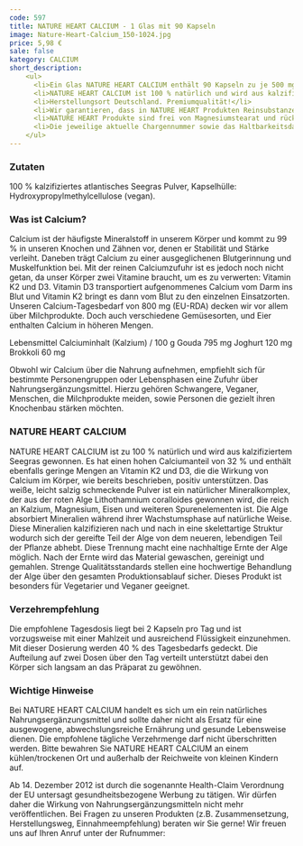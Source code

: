 ```yaml
---
code: 597
title: NATURE HEART CALCIUM - 1 Glas mit 90 Kapseln
image: Nature-Heart-Calcium_150-1024.jpg
price: 5,98 €
sale: false
kategory: CALCIUM
short_description: 
    <ul>
      <li>Ein Glas NATURE HEART CALCIUM enthält 90 Kapseln zu je 500 mg.</li>
      <li>NATURE HEART CALCIUM ist 100 % natürlich und wird aus kalzifiziertem Seegras gewonnen</li>
      <li>Herstellungsort Deutschland. Premiumqualität!</li>
      <li>Wir garantieren, dass in NATURE HEART Produkten Reinsubstanzen enthalten sind ohne künstliche Zusatzstoffe.</li>
      <li>NATURE HEART Produkte sind frei von Magnesiumstearat und rückstandskontrolliert.</li>
      <li>Die jeweilige aktuelle Chargennummer sowie das Haltbarkeitsdatum finden Sie auf dem NATURE HEART Produktetikett.</li>
    </ul>
---
```

<h3>Zutaten</h3>
<p>
  100 % kalzifiziertes atlantisches Seegras Pulver, Kapselhülle: Hydroxypropylmethylcellulose (vegan).
</p>

<h3>Was ist Calcium?</h3>
<p>
  Calcium ist der häufigste Mineralstoff in unserem Körper und kommt zu 99 % in unseren Knochen und Zähnen vor, denen er Stabilität und Stärke verleiht. Daneben trägt Calcium zu einer ausgeglichenen Blutgerinnung und Muskelfunktion bei. 
  Mit der reinen Calciumzufuhr ist es jedoch noch nicht getan, da unser Körper zwei Vitamine braucht, um es zu verwerten: Vitamin K2 und D3. Vitamin D3 transportiert aufgenommenes Calcium vom Darm ins Blut und Vitamin K2 bringt es dann vom Blut zu den einzelnen Einsatzorten.
  Unseren Calcium-Tagesbedarf von 800 mg (EU-RDA) decken wir vor allem über Milchprodukte. Doch auch verschiedene Gemüsesorten, und Eier enthalten Calcium in höheren Mengen.
</p>
<p>
  Lebensmittel Calciuminhalt (Kalzium) / 100 g
  Gouda 795 mg
  Joghurt 120 mg
  Brokkoli 60 mg
</p>
<p>
  Obwohl wir Calcium über die Nahrung aufnehmen, empfiehlt sich für bestimmte Personengruppen oder Lebensphasen eine Zufuhr über Nahrungsergänzungsmittel. Hierzu gehören Schwangere, Veganer, Menschen, die Milchprodukte meiden, sowie Personen die gezielt ihren Knochenbau stärken möchten.
</p>

<h3>NATURE HEART CALCIUM</h3>
<p>
  NATURE HEART CALCIUM ist zu 100 % natürlich und wird aus kalzifiziertem Seegras gewonnen. Es hat einen hohen Calciumanteil von 32 % und enthält ebenfalls geringe Mengen an Vitamin K2 und D3, die die Wirkung von Calcium im Körper, wie bereits beschrieben, positiv unterstützen. 
  Das weiße, leicht salzig schmeckende Pulver ist ein natürlicher Mineralkomplex, der aus der roten Alge Lithothamnium coralloides gewonnen wird, die reich an Kalzium, Magnesium, Eisen und weiteren Spurenelementen ist. Die Alge absorbiert Mineralien während ihrer Wachstumsphase auf natürliche Weise. Diese Mineralien kalzifizieren nach und nach in eine skelettartige Struktur wodurch sich der gereifte Teil der Alge von dem neueren, lebendigen Teil der Pflanze abhebt. Diese Trennung macht eine nachhaltige Ernte der Alge möglich.
  Nach der Ernte wird das Material gewaschen, gereinigt und gemahlen. Strenge Qualitätsstandards stellen eine hochwertige Behandlung der Alge über den gesamten Produktionsablauf sicher.
  Dieses Produkt ist besonders für Vegetarier und Veganer geeignet.
</p>

<h3>Verzehrempfehlung</h3>
<p>
  Die empfohlene Tagesdosis liegt bei 2 Kapseln pro Tag und ist vorzugsweise mit einer Mahlzeit und ausreichend Flüssigkeit einzunehmen. Mit dieser Dosierung werden 40 % des Tagesbedarfs gedeckt.
  Die Aufteilung auf zwei Dosen über den Tag verteilt unterstützt dabei den Körper sich langsam an das Präparat zu gewöhnen.
</p>

<h3>Wichtige Hinweise</h3>
<p>
  Bei NATURE HEART CALCIUM handelt es sich um ein rein natürliches Nahrungsergänzungsmittel und sollte daher nicht als Ersatz für eine ausgewogene, abwechslungsreiche Ernährung und gesunde Lebensweise dienen. Die empfohlene tägliche Verzehrmenge darf nicht überschritten werden. Bitte bewahren Sie NATURE HEART CALCIUM an einem kühlen/trockenen Ort und außerhalb der Reichweite von kleinen Kindern auf.
</p>
<p>
  Ab 14. Dezember 2012 ist durch die sogenannte Health-Claim Verordnung der EU untersagt gesundheitsbezogene Werbung zu tätigen. Wir dürfen daher die Wirkung von Nahrungsergänzungsmitteln nicht mehr veröffentlichen. Bei Fragen zu unseren Produkten (z.B. Zusammensetzung, Herstellungsweg, Einnahmeempfehlung) beraten wir Sie gerne! Wir freuen uns auf Ihren Anruf unter der Rufnummer:
</p>